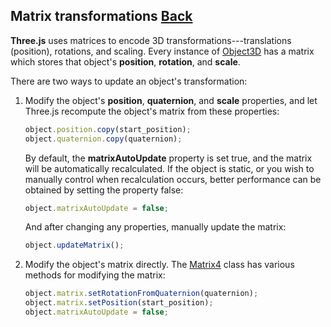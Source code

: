 ## Matrix transformations [Back](./../three.md)

**Three.js** uses matrices to encode 3D transformations---translations (position), rotations, and scaling. Every instance of [Object3D](http://threejs.org/docs/index.html#Reference/Core/Object3D) has a matrix which stores that object's **position**, **rotation**, and **scale**.

There are two ways to update an object's transformation:

1. Modify the object's **position**, **quaternion**, and **scale** properties, and let Three.js recompute the object's matrix from these properties:
    ```js
    object.position.copy(start_position);
	object.quaternion.copy(quaternion);
    ```
    
    By default, the **matrixAutoUpdate** property is set true, and the matrix will be automatically recalculated. If the object is static, or you wish to manually control when recalculation occurs, better performance can be obtained by setting the property false:
    
    ```js
    object.matrixAutoUpdate = false;
    ```
    
    And after changing any properties, manually update the matrix:
    
    ```js
    object.updateMatrix();
    ```
2. Modify the object's matrix directly. The [Matrix4](http://threejs.org/docs/index.html#Reference/Math/Matrix4) class has various methods for modifying the matrix:
    ```js
    object.matrix.setRotationFromQuaternion(quaternion);
	object.matrix.setPosition(start_position);
	object.matrixAutoUpdate = false;
    ```